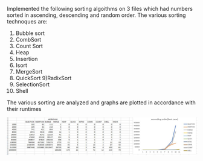 Implemented the following sorting algoithms on 3 files which had numbers sorted
in ascending, descending and random order. The various sorting technoques are:
1) Bubble sort
2) CombSort
3) Count Sort
4) Heap
5) Insertion
6) Isort
7) MergeSort
8) QuickSort
9)RadixSort
10) SelectionSort
11) Shell


The various sorting are analyzed and graphs are plotted in accordance with their runtimes

![](ascen.JPG)
